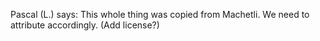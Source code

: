Pascal (L.) says:
This whole thing was copied from Machetli. We need to attribute accordingly. (Add license?)